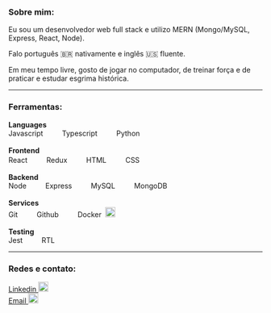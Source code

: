 ### Sobre mim:

Eu sou um desenvolvedor web full stack e utilizo MERN (Mongo/MySQL, Express, React, Node).

Falo português 🇧🇷 nativamente e inglês 🇺🇸 fluente.

Em meu tempo livre, gosto de jogar no computador, de treinar força e de praticar e estudar esgrima histórica.

---

### Ferramentas:

<!-- #### Linguagens

Javascript &nbsp;<img height="14px" src="https://upload.vectorlogo.zone/logos/javascript/images/239ec8a4-163e-4792-83b6-3f6d96911757.svg">,&nbsp; Typescript &nbsp;<img height="16px" src="https://cdn.jsdelivr.net/gh/devicons/devicon/icons/typescript/typescript-original.svg">,&nbsp; Python &nbsp;<img height="14px" src="https://cdn.jsdelivr.net/gh/devicons/devicon/icons/python/python-original-wordmark.svg">

#### Frontend
React &nbsp;<img height="14px" src="https://cdn.jsdelivr.net/gh/devicons/devicon/icons/react/react-original.svg">,&nbsp; Redux &nbsp;<img height="14px" src="https://cdn.worldvectorlogo.com/logos/redux.svg">,&nbsp; HTML &nbsp;<img height="14px" src="https://cdn.jsdelivr.net/gh/devicons/devicon/icons/html5/html5-original.svg">,&nbsp; CSS &nbsp;<img height="16px" src="https://cdn.jsdelivr.net/gh/devicons/devicon/icons/css3/css3-original.svg">

#### Backend
Node &nbsp;<img height="14px" src="https://www.vectorlogo.zone/logos/nodejs/nodejs-icon.svg">,&nbsp; Express &nbsp;<img height="14px" src="https://cdn.jsdelivr.net/gh/devicons/devicon/icons/express/express-original.svg" />,&nbsp; MySQL &nbsp;<img height="14px" src="https://www.vectorlogo.zone/logos/mysql/mysql-ar21.svg">,&nbsp; Mongo &nbsp;<img height="14px" src="https://cdn.jsdelivr.net/gh/devicons/devicon/icons/mongodb/mongodb-original.svg" />

#### Services
Git &nbsp;<img height="14px" src="https://cdn.jsdelivr.net/gh/devicons/devicon/icons/git/git-plain.svg">,&nbsp; Github &nbsp;<img height="14px" src="https://www.vectorlogo.zone/logos/github/github-tile.svg">,&nbsp; Docker &nbsp;<img height="22px" src="https://cdn.jsdelivr.net/gh/devicons/devicon/icons/docker/docker-original.svg">

#### Testing
Jest &nbsp;<img height="14px" src="https://www.vectorlogo.zone/logos/jestjsio/jestjsio-icon.svg">,&nbsp; RTL &nbsp;<img height="14px" src="https://testing-library.com/img/octopus-128x128.png"> -->

<span>
    <span><strong>Languages</strong></span><br>
    <span>Javascript&nbsp;</strong></span>
    <img height="14px" src="https://upload.vectorlogo.zone/logos/javascript/images/239ec8a4-163e-4792-83b6-3f6d96911757.svg">&nbsp;&nbsp;&nbsp;
    <span>Typescript&nbsp;</span>
    <img height="14px" src="https://cdn.jsdelivr.net/gh/devicons/devicon/icons/typescript/typescript-original.svg">&nbsp;&nbsp;&nbsp;
    <span>Python&nbsp;</span>
    <img height="14px" src="https://cdn.jsdelivr.net/gh/devicons/devicon/icons/python/python-original-wordmark.svg">&nbsp;&nbsp;&nbsp;
</span>
<br>
<br>
<span>
    <span><strong>Frontend</strong></span><br>
    <span>React&nbsp;</strong></span>
    <img height="14px" src="https://cdn.jsdelivr.net/gh/devicons/devicon/icons/react/react-original.svg">&nbsp;&nbsp;&nbsp;
    <span>Redux&nbsp;</span>
    <img height="14px" src="https://cdn.worldvectorlogo.com/logos/redux.svg">&nbsp;&nbsp;&nbsp;
    <span>HTML&nbsp;</span>
    <img height="14px" src="https://cdn.jsdelivr.net/gh/devicons/devicon/icons/html5/html5-original.svg">&nbsp;&nbsp;&nbsp;
    <span>CSS&nbsp;</span>
    <img height="16px" src="https://cdn.jsdelivr.net/gh/devicons/devicon/icons/css3/css3-original.svg">&nbsp;&nbsp;&nbsp;
</span>
<br>
<br>
<span>
    <span><strong>Backend</strong></span><br>
    <span>Node&nbsp;</strong></span>
    <img height="14px" src="https://www.vectorlogo.zone/logos/nodejs/nodejs-icon.svg">&nbsp;&nbsp;&nbsp;
    <span>Express&nbsp;</span>
    <img height="14px" src="https://cdn.jsdelivr.net/gh/devicons/devicon/icons/express/express-original.svg" />&nbsp;&nbsp;&nbsp;
    <span>MySQL&nbsp;</span>
    <img height="14px" src="https://www.vectorlogo.zone/logos/mysql/mysql-ar21.svg">&nbsp;&nbsp;&nbsp;
    <span>MongoDB&nbsp;</span>
    <img height="14px" src="https://cdn.jsdelivr.net/gh/devicons/devicon/icons/mongodb/mongodb-original.svg" />&nbsp;&nbsp;&nbsp;
</span>
<br>
<br>
<span>
    <span><strong>Services</strong></span><br>
    <span>Git&nbsp;</strong></span>
    <img height="14px" src="https://cdn.jsdelivr.net/gh/devicons/devicon/icons/git/git-plain.svg">&nbsp;&nbsp;&nbsp;
    <span>Github&nbsp;</span>
    <img height="14px" src="https://www.vectorlogo.zone/logos/github/github-tile.svg">&nbsp;&nbsp;&nbsp;
    <span>Docker&nbsp;</span>
    <img height="20px" src="https://cdn.jsdelivr.net/gh/devicons/devicon/icons/docker/docker-original.svg">&nbsp;&nbsp;&nbsp;
</span>
<br>
<br>
<span>
    <span><strong>Testing</strong></span><br>
    <span>Jest&nbsp;</strong></span>
    <img height="14px" src="https://www.vectorlogo.zone/logos/jestjsio/jestjsio-icon.svg">&nbsp;&nbsp;&nbsp;
    <span>RTL&nbsp;</span>
    <img height="14px" src="https://testing-library.com/img/octopus-128x128.png">&nbsp;&nbsp;&nbsp;
</span>

---

### Redes e contato:

<div>
  <a href="https://www.linkedin.com/in/igordosreis"> Linkedin
    <img width="20px" src="https://www.vectorlogo.zone/logos/linkedin/linkedin-tile.svg" alt="linkedin">
  </a>
  <br>
  <a href="mailto:igorreis@gmail.com"> Email
    <img width="20px" src="https://www.vectorlogo.zone/logos/gmail/gmail-tile.svg" alt="gmail">
  </a>
</div>

<!--
**igordosreis/igordosreis** is a ✨ _special_ ✨ repository because its `README.md` (this file) appears on your GitHub profile.

Here are some ideas to get you started:

- 🔭 I’m currently working on ...
- 🌱 I’m currently learning ...
- 👯 I’m looking to collaborate on ...
- 🤔 I’m looking for help with ...
- 💬 Ask me about ...
- 📫 How to reach me: ...
- 😄 Pronouns: ...
- ⚡ Fun fact: ...
-->
